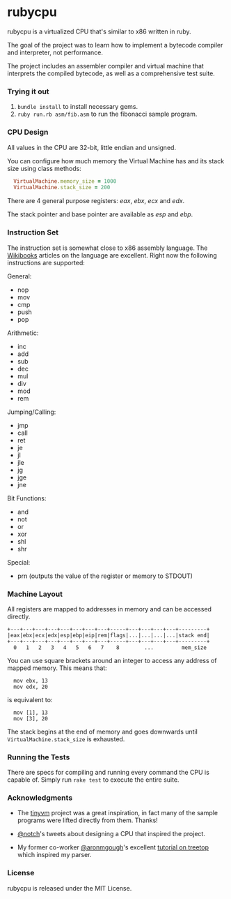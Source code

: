 # rubycpu

rubycpu is a virtualized CPU that's similar to x86 written in ruby. 

The goal of the project was to learn how to implement a bytecode compiler and interpreter, not performance.

The project includes an assembler compiler and virtual machine that interprets the compiled bytecode, as well as a comprehensive test suite.

### Trying it out

1. `bundle install` to install necessary gems.
2. `ruby run.rb asm/fib.asm` to run the fibonacci sample program.

### CPU Design

All values in the CPU are 32-bit, little endian and unsigned.

You can configure how much memory the Virtual Machine has and its stack size using class methods:

```ruby
  VirtualMachine.memory_size = 1000
  VirtualMachine.stack_size = 200
```

There are 4 general purpose registers: *eax*, *ebx*, *ecx* and *edx*. 

The stack pointer and base pointer are available as *esp* and *ebp*.

### Instruction Set

The instruction set is somewhat close to x86 assembly language. The [Wikibooks](http://en.wikibooks.org/wiki/X86_Assembly) articles on the language are excellent. Right now the following instructions are supported:

General:

* nop
* mov
* cmp
* push
* pop

Arithmetic:

* inc
* add
* sub
* dec
* mul
* div
* mod
* rem

Jumping/Calling:

* jmp
* call
* ret
* je
* jl 
* jle
* jg
* jge
* jne  

Bit Functions:

* and
* not
* or 
* xor
* shl
* shr

Special:

* prn (outputs the value of the register or memory to STDOUT)

### Machine Layout

All registers are mapped to addresses in memory and can be accessed directly. 

```
+---+---+---+---+---+---+---+---+-----+---+---+---+---+---------+
|eax|ebx|ecx|edx|esp|ebp|eip|rem|flags|...|...|...|...|stack end|
+---+---+---+---+---+---+---+---+-----+---+---+---+---+---------+
  0   1   2   3   4   5   6   7    8        ...         mem_size
```

You can use square brackets around an integer to access any address of mapped memory. This means that:

```
  mov ebx, 13
  mov edx, 20
```

is equivalent to:

```
  mov [1], 13
  mov [3], 20
```

The stack begins at the end of memory and goes downwards until `VirtualMachine.stack_size` is exhausted.


### Running the Tests

There are specs for compiling and running every command the CPU is capable of. Simply run `rake test` to execute the entire suite.
 
 
### Acknowledgments

* The [tinyvm](https://github.com/GenTiradentes/tinyvm) project was a great inspiration, in fact many of the sample programs were lifted directly from them. Thanks! 

* [@notch](http://twitter.com/notch)'s tweets about designing a CPU that inspired the project.

* My former co-worker [@aronmgough](http://twitter.com//aronmgough)'s excellent [tutorial on treetop](http://thingsaaronmade.com/blog/a-quick-intro-to-writing-a-parser-using-treetop.html) which inspired my parser.

### License

rubycpu is released under the MIT License.

